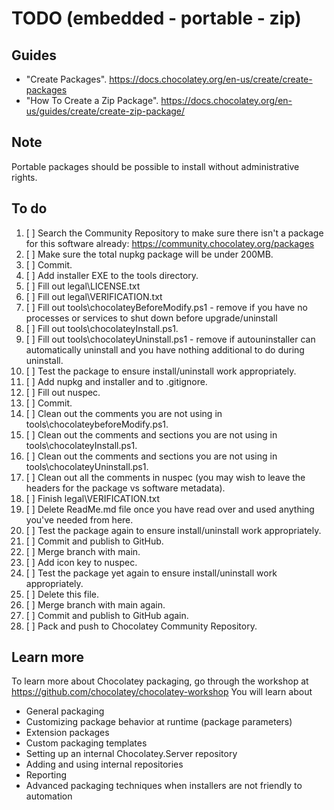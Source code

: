 ﻿# TODO (embedded - portable - zip)

## Guides

- "Create Packages". <https://docs.chocolatey.org/en-us/create/create-packages>
- "How To Create a Zip Package". <https://docs.chocolatey.org/en-us/guides/create/create-zip-package/>

## Note

Portable packages should be possible to install without administrative rights.

## To do

1. [ ] Search the Community Repository to make sure there isn't a package for this software already: <https://community.chocolatey.org/packages>
2. [ ] Make sure the total nupkg package will be under 200MB.
3. [ ] Commit.
4. [ ] Add installer EXE to the tools directory.
5. [ ] Fill out legal\LICENSE.txt
6. [ ] Fill out legal\VERIFICATION.txt
7. [ ] Fill out tools\chocolateyBeforeModify.ps1 - remove if you have no processes or services to shut down before upgrade/uninstall
8. [ ] Fill out tools\chocolateyInstall.ps1.
9.  [ ] Fill out tools\chocolateyUninstall.ps1 - remove if autouninstaller can automatically uninstall and you have nothing additional to do during uninstall.
10. [ ] Test the package to ensure install/uninstall work appropriately.
11. [ ] Add nupkg and installer and to .gitignore.
12. [ ] Fill out nuspec.
13. [ ] Commit.
14. [ ] Clean out the comments you are not using in tools\chocolateybeforeModify.ps1.
15. [ ] Clean out the comments and sections you are not using in tools\chocolateyInstall.ps1.
16. [ ] Clean out the comments and sections you are not using in tools\chocolateyUninstall.ps1.
17. [ ] Clean out all the comments in nuspec (you may wish to leave the headers for the package vs software metadata).
18. [ ] Finish legal\VERIFICATION.txt
19. [ ] Delete ReadMe.md file once you have read over and used anything you've needed from here.
20. [ ] Test the package again to ensure install/uninstall work appropriately.
21. [ ] Commit and publish to GitHub.
22. [ ] Merge branch with main.
23. [ ] Add icon key to nuspec.
24. [ ] Test the package yet again to ensure install/uninstall work appropriately.
25. [ ] Delete this file.
26. [ ] Merge branch with main again.
27. [ ] Commit and publish to GitHub again.
28. [ ] Pack and push to Chocolatey Community Repository.

## Learn more

To learn more about Chocolatey packaging, go through the workshop at <https://github.com/chocolatey/chocolatey-workshop>
You will learn about

- General packaging
- Customizing package behavior at runtime (package parameters)
- Extension packages
- Custom packaging templates
- Setting up an internal Chocolatey.Server repository
- Adding and using internal repositories
- Reporting
- Advanced packaging techniques when installers are not friendly to automation
